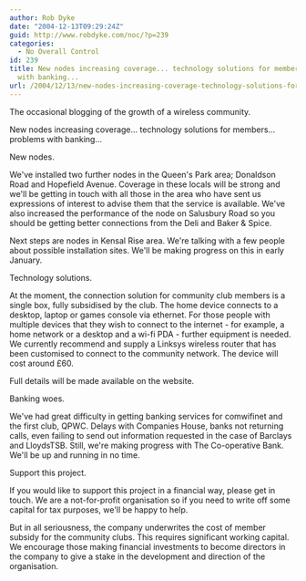 ```yaml
---
author: Rob Dyke
date: "2004-12-13T09:29:24Z"
guid: http://www.robdyke.com/noc/?p=239
categories:
  - No Overall Control
id: 239
title: New nodes increasing coverage... technology solutions for members... problems
  with banking...
url: /2004/12/13/new-nodes-increasing-coverage-technology-solutions-for-members-problems-with-banking/
---
```

The occasional blogging of the growth of a wireless community.

New nodes increasing coverage... technology solutions for members... problems with banking...

New nodes.
  
We've installed two further nodes in the Queen's Park area; Donaldson Road and Hopefield Avenue. Coverage in these locals will be strong and we'll be getting in touch with all those in the area who have sent us expressions of interest to advise them that the service is available. We've also increased the performance of the node on Salusbury Road so you should be getting better connections from the Deli and Baker & Spice.

Next steps are nodes in Kensal Rise area. We're talking with a few people about possible installation sites. We'll be making progress on this in early January.

Technology solutions.
  
At the moment, the connection solution for community club members is a single box, fully subsidised by the club. The home device connects to a desktop, laptop or games console via ethernet. For those people with multiple devices that they wish to connect to the internet - for example, a home network or a desktop and a wi-fi PDA - further equipment is needed. We currently recommend and supply a Linksys wireless router that has been customised to connect to the community network. The device will cost around £60.

Full details will be made available on the website.

Banking woes.
  
We've had great difficulty in getting banking services for comwifinet and the first club, QPWC. Delays with Companies House, banks not returning calls, even failing to send out information requested in the case of Barclays and LloydsTSB. Still, we're making progress with The Co-operative Bank. We'll be up and running in no time.

Support this project.
  
If you would like to support this project in a financial way, please get in touch. We are a not-for-profit organisation so if you need to write off some capital for tax purposes, we'll be happy to help.

But in all seriousness, the company underwrites the cost of member subsidy for the community clubs. This requires significant working capital. We encourage those making financial investments to become directors in the company to give a stake in the development and direction of the organisation.